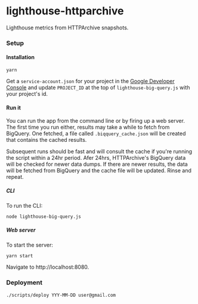 # lighthouse-httparchive

Lighthouse metrics from HTTPArchive snapshots.

### Setup

#### Installation

```
yarn
```

Get a `service-account.json` for your project in the [Google Developer Console](https://developers.google.com/api-client-library/php/auth/service-accounts)
and update `PROJECT_ID` at the top of `lighthouse-big-query.js` with your
project's id.

#### Run it

You can run the app from the command line or by firing up a web server. The
first time you run either, results may take a while to fetch from BigQuery.
One fetched, a file called `.biqquery_cache.json` will be created that contains
the cached results.

Subsequent runs should be fast and will consult the cache if you're running the
script within a 24hr period. Afer 24hrs, HTTPArchive's BigQuery data will be
checked for newer data dumps. If there are newer results, the data will be
fetched from BigQuery and the cache file will be updated. Rinse and repeat.

##### CLI

To run the CLI:

```
node lighthouse-big-query.js
```

##### Web server

To start the server:

```
yarn start
```

Navigate to http://localhost:8080.

### Deployment

```
./scripts/deploy YYY-MM-DD user@gmail.com
```